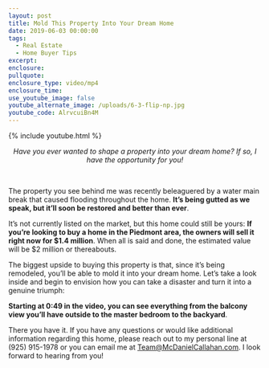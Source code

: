 ```yaml
---
layout: post
title: Mold This Property Into Your Dream Home
date: 2019-06-03 00:00:00
tags:
  - Real Estate
  - Home Buyer Tips
excerpt:
enclosure:
pullquote:
enclosure_type: video/mp4
enclosure_time:
use_youtube_image: false
youtube_alternate_image: /uploads/6-3-flip-np.jpg
youtube_code: AlrvcuiBn4M
---
```


{% include youtube.html %}

<center><em>Have you ever wanted to shape a property into your dream home? If so, I have the opportunity for you!</em></center>

&nbsp;

The property you see behind me was recently beleaguered by a water main break that caused flooding throughout the home. **It’s being gutted as we speak, but it’ll soon be restored and better than ever**.

It’s not currently listed on the market, but this home could still be yours: **If you’re looking to buy a home in the Piedmont area, the owners will sell it right now for $1.4 million**. When all is said and done, the estimated value will be $2 million or thereabouts.

The biggest upside to buying this property is that, since it’s being remodeled, you’ll be able to mold it into your dream home. Let’s take a look inside and begin to envision how you can take a disaster and turn it into a genuine triumph:

**Starting at 0:49 in the video, you can see everything from the balcony view you’ll have outside to the master bedroom to the backyard**.

There you have it. If you have any questions or would like additional information regarding this home, please reach out to my personal line at (925) 915-1978 or you can email me at [Team@McDanielCallahan.com](mailto:Team@McDanielCallahan.com). I look forward to hearing from you\!